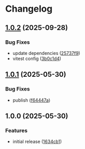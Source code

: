 # Changelog

## [1.0.2](https://github.com/Julusian/node-udev-generator/compare/v1.0.1...v1.0.2) (2025-09-28)


### Bug Fixes

* update dependencies ([25737f9](https://github.com/Julusian/node-udev-generator/commit/25737f9e661338dfe4a4bac991a7e67f5e9ebbff))
* vitest config ([3b0c1d4](https://github.com/Julusian/node-udev-generator/commit/3b0c1d4f616c595268197f1616be84261a1988be))

## [1.0.1](https://github.com/Julusian/node-udev-generator/compare/v1.0.0...v1.0.1) (2025-05-30)


### Bug Fixes

* publish ([f64447a](https://github.com/Julusian/node-udev-generator/commit/f64447aee802317c8739d96087546b6b9387c2c4))

## 1.0.0 (2025-05-30)


### Features

* initial release ([1634cb1](https://github.com/Julusian/node-udev-generator/commit/1634cb1849e5d32ab227f5d172748257155a8595))
